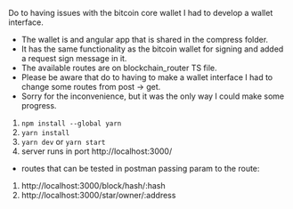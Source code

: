 Do to having issues with the bitcoin core wallet I had to develop a wallet interface.
- The wallet is  and angular app that is shared in the compress folder.
- It has the same functionality as the bitcoin wallet for signing and added a request sign message in it.
- The available routes are on blockchain_router TS file.
- Please be aware that do to having to make a wallet interface I had to change some routes from post -> get.
- Sorry for the inconvenience, but it was the only way I could make some progress.


1. ```npm install --global yarn```
2. ```yarn install```
3. ```yarn dev``` or ```yarn start```
4. server runs in port http://localhost:3000/

- routes that can be tested in postman passing param to the route:

1. http://localhost:3000/block/hash/:hash
2. http://localhost:3000/star/owner/:address
